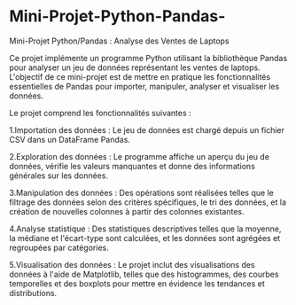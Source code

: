 # Mini-Projet-Python-Pandas-
Mini-Projet Python/Pandas : Analyse des Ventes de Laptops

Ce projet implémente un programme Python utilisant la bibliothèque Pandas pour analyser un jeu de données représentant les ventes de laptops. L'objectif de ce mini-projet est de mettre en pratique les fonctionnalités essentielles de Pandas pour importer, manipuler, analyser et visualiser les données.

Le projet comprend les fonctionnalités suivantes :

1.Importation des données : Le jeu de données est chargé depuis un fichier CSV dans un DataFrame Pandas.

2.Exploration des données : Le programme affiche un aperçu du jeu de données, vérifie les valeurs manquantes et donne des informations générales sur les données.

3.Manipulation des données : Des opérations sont réalisées telles que le filtrage des données selon des critères spécifiques, le tri des données, et la création de nouvelles colonnes à partir des colonnes existantes.

4.Analyse statistique : Des statistiques descriptives telles que la moyenne, la médiane et l'écart-type sont calculées, et les données sont agrégées et regroupées par catégories.

5.Visualisation des données : Le projet inclut des visualisations des données à l'aide de Matplotlib, telles que des histogrammes, des courbes temporelles et des boxplots pour mettre en évidence les tendances et distributions.
